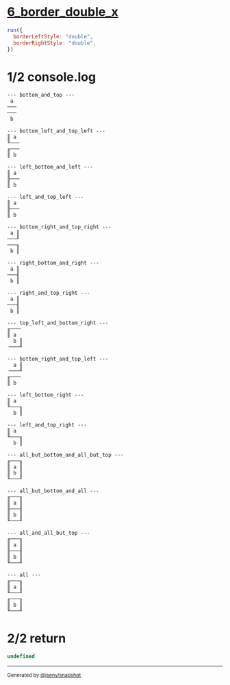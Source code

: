 # [6_border_double_x](../../table_2_cells_same_column.test.mjs#L162)

```js
run({
  borderLeftStyle: "double",
  borderRightStyle: "double",
})
```

# 1/2 console.log

```console
--- bottom_and_top ---
 a 
───
───
 b 

--- bottom_left_and_top_left ---
║ a 
╙───
╓───
║ b 

--- left_bottom_and_left ---
║ a 
╟───
║ b 

--- left_and_top_left ---
║ a 
╟───
║ b 

--- bottom_right_and_top_right ---
 a ║
───╜
───╖
 b ║

--- right_bottom_and_right ---
 a ║
───╢
 b ║

--- right_and_top_right ---
 a ║
───╢
 b ║

--- top_left_and_bottom_right ---
╓───╴
║ a  
  b ║
╶───╜

--- bottom_right_and_top_left ---
  a ║
╶───╜
╓───╴
║ b  

--- left_bottom_right ---
║ a  
╙───╖
  b ║

--- left_and_top_right ---
║ a  
╙───╖
  b ║

--- all_but_bottom_and_all_but_top ---
╓───╖
║ a ║
║ b ║
╙───╜

--- all_but_bottom_and_all ---
╓───╖
║ a ║
╟───╢
║ b ║
╙───╜

--- all_and_all_but_top ---
╓───╖
║ a ║
╟───╢
║ b ║
╙───╜

--- all ---
╓───╖
║ a ║
╙───╜
╓───╖
║ b ║
╙───╜

```

# 2/2 return

```js
undefined
```

---

<sub>
  Generated by <a href="https://github.com/jsenv/core/tree/main/packages/independent/snapshot">@jsenv/snapshot</a>
</sub>
